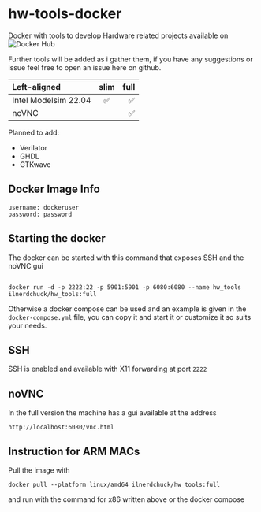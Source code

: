 # hw-tools-docker

Docker with tools to develop Hardware related projects available on ![Docker Hub](https://hub.docker.com/r/ilnerdchuck/hw_tools)

Further tools will be added as i gather them, if you have any suggestions or issue feel free to open an issue here on github.

| Left-aligned   | slim               |          full      |
| :---           |     :---:          |          ---:      |
| Intel Modelsim 22.04 | :white_check_mark: | :white_check_mark: |
| noVNC          |                    | :white_check_mark: |

Planned to add:

- Verilator
- GHDL
- GTKwave

## Docker Image Info

```
username: dockeruser
password: password
```

## Starting the docker

The docker can be started with this command that exposes SSH and the noVNC gui

```

docker run -d -p 2222:22 -p 5901:5901 -p 6080:6080 --name hw_tools ilnerdchuck/hw_tools:full

```

Otherwise a docker compose can be used and an example is given in the `docker-compose.yml` file, you can copy it and start it or customize it so suits your needs.

## SSH

SSH is enabled and available with X11 forwarding at port `2222`

## noVNC

In the full version the machine has a gui available at the address

```
http://localhost:6080/vnc.html
```

## Instruction for ARM MACs

Pull the image with

```
docker pull --platform linux/amd64 ilnerdchuck/hw_tools:full
```

and run with the command for x86 written above or the docker compose
